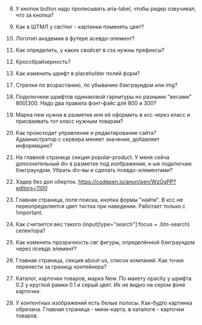 


<!--1. Не нашёл на Google Fonts и подобных сайтах шрифт Gilroy extrabold (gilroyextrabold.woff), т.е. не смог модключить его удалённо с сайта. Как вариант: создать у себя в директории папку fonts, вложить туда шрифт и подключить из неё.-->

<!--2. Не понял на счёт сетки страницы. Её полностью делать на флексбоксах или только крупные блоки, а более мелкие можно позиционировать с помощью float-ов и inline-block-ов?-->

<!--3. Как должна отображаться страница при регистрации на сайте? Просто добаляется имя пользователя?-->

<!--4. input type="range" min="0" max="10000" как выбрать мин и макс значания из одного инпута и указать их в разных ячейках? js?-->

<!--5. Каталог товаров(catalog-list) > карточка товара (catalog-item) > заголовок h4 > ссылка > span  Зачем оборачивать в спан?-->

<!--6. На главной странице <section class="our-partner"> не понял как ссылкам с img задать цветное изображение при наведении. Могу бэкграундом надожить вторую цветную картинку сверху, но , скорее, всего есть другое решение. Пока не понял. -->

<!--7. Как можно быстро найти на гит-хабе твои последние комментарии к пулреквестаи и моим комитам?-->

 8. У кнопок button надо прописывать aria-label, чтобы ридер озвучивал, что за кнопка?
 
 9. Как в ШТМЛ у свг/пнг - картинки поменять цвет?
 
 10. Логотип академии в футере асевдо-элемент?
 
 11. Как определить, у каких свойсвт в css нужны префиксы?
 
 12. Кроссбрайзерность?
 
 13. Как изменить шрифт в placeholder полей форм?
 
<!-- 14. В фильтре товара по цвету, чекбоксам задать один name, например name="color-filter"? Т,е разные цвета on/off, но массив данных будет один color-filter?-->
 
<!-- 15. Настранице моноподов, в фильтре, лэйблы и верхняя рамка выходят за границы.-->
 
<!-- 16. Задавать изменяемый класс current (напр. current-page) элементу списка <li> или самой ссылке <a>?-->
 
 17. Стрелки по возрастанию, по убыванию бэкграундом или img?
 
 18. Подключени шрифтов одинаковой гарнитуры но разными "весами" 800|300. Надо два правила фонт-фэйс для 800 и 300?
 
19. Марка new нужна в разметке или её оформить в ксс через класс и присваивать тот класс нужным товарам?

20. Как происходит управление и редактирование сайта? Администратор с сервера меняет значения, добавляет информацию?

21. На главной странице секция popular-product. У меня сейча дополнительный div в разметке под излбражения, к-ые подключаю бэкграундом. Убрать div-вы и сделать псевдо-элементами?

22. Хэдер без доп оберток.
https://codepen.io/anon/pen/WzGgPP?editors=1100

23. Главная страница, поле поиска, кнопка формы "найти". В ксс не переопределяется цвет ткстка при наведении. Работает только с !important. 

24. Как считается вес такого (input[type="search"]:focus + .btn-search) селектора?

25. Как изменить прозрачность свг фигуры, определённой бэкграундом через псевдо элемент?

26. Главная страница, секция about-us, список компаний. Как точки перенести за границу контейнера?

27. Каталог, карточки товаров, марка New. По макету opacity у шрифта 0.2 у круглой рамки 0.1 и серый цвет. Их не видно на сером фоне карточки.

28. У контентных изображений есть белые полосы. Как-будто картинка обрезана. Главная страница - мини-карта, в каталоге - карточки товаров.









